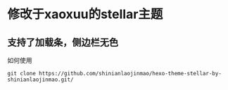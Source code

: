 # 修改于xaoxuu的stellar主题
## 支持了加载条，侧边栏无色
如何使用
```
git clone https://github.com/shinianlaojinmao/hexo-theme-stellar-by-shinianlaojinmao.git/
```
